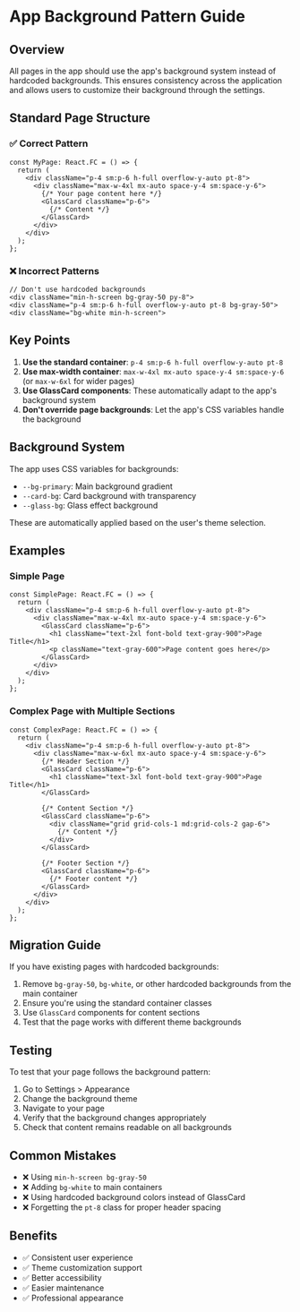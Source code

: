 # App Background Pattern Guide

## Overview
All pages in the app should use the app's background system instead of hardcoded backgrounds. This ensures consistency across the application and allows users to customize their background through the settings.

## Standard Page Structure

### ✅ Correct Pattern
```tsx
const MyPage: React.FC = () => {
  return (
    <div className="p-4 sm:p-6 h-full overflow-y-auto pt-8">
      <div className="max-w-4xl mx-auto space-y-4 sm:space-y-6">
        {/* Your page content here */}
        <GlassCard className="p-6">
          {/* Content */}
        </GlassCard>
      </div>
    </div>
  );
};
```

### ❌ Incorrect Patterns
```tsx
// Don't use hardcoded backgrounds
<div className="min-h-screen bg-gray-50 py-8">
<div className="p-4 sm:p-6 h-full overflow-y-auto pt-8 bg-gray-50">
<div className="bg-white min-h-screen">
```

## Key Points

1. **Use the standard container**: `p-4 sm:p-6 h-full overflow-y-auto pt-8`
2. **Use max-width container**: `max-w-4xl mx-auto space-y-4 sm:space-y-6` (or `max-w-6xl` for wider pages)
3. **Use GlassCard components**: These automatically adapt to the app's background system
4. **Don't override page backgrounds**: Let the app's CSS variables handle the background

## Background System

The app uses CSS variables for backgrounds:
- `--bg-primary`: Main background gradient
- `--card-bg`: Card background with transparency
- `--glass-bg`: Glass effect background

These are automatically applied based on the user's theme selection.

## Examples

### Simple Page
```tsx
const SimplePage: React.FC = () => {
  return (
    <div className="p-4 sm:p-6 h-full overflow-y-auto pt-8">
      <div className="max-w-4xl mx-auto space-y-4 sm:space-y-6">
        <GlassCard className="p-6">
          <h1 className="text-2xl font-bold text-gray-900">Page Title</h1>
          <p className="text-gray-600">Page content goes here</p>
        </GlassCard>
      </div>
    </div>
  );
};
```

### Complex Page with Multiple Sections
```tsx
const ComplexPage: React.FC = () => {
  return (
    <div className="p-4 sm:p-6 h-full overflow-y-auto pt-8">
      <div className="max-w-6xl mx-auto space-y-4 sm:space-y-6">
        {/* Header Section */}
        <GlassCard className="p-6">
          <h1 className="text-3xl font-bold text-gray-900">Page Title</h1>
        </GlassCard>

        {/* Content Section */}
        <GlassCard className="p-6">
          <div className="grid grid-cols-1 md:grid-cols-2 gap-6">
            {/* Content */}
          </div>
        </GlassCard>

        {/* Footer Section */}
        <GlassCard className="p-6">
          {/* Footer content */}
        </GlassCard>
      </div>
    </div>
  );
};
```

## Migration Guide

If you have existing pages with hardcoded backgrounds:

1. Remove `bg-gray-50`, `bg-white`, or other hardcoded backgrounds from the main container
2. Ensure you're using the standard container classes
3. Use `GlassCard` components for content sections
4. Test that the page works with different theme backgrounds

## Testing

To test that your page follows the background pattern:

1. Go to Settings > Appearance
2. Change the background theme
3. Navigate to your page
4. Verify that the background changes appropriately
5. Check that content remains readable on all backgrounds

## Common Mistakes

- ❌ Using `min-h-screen bg-gray-50`
- ❌ Adding `bg-white` to main containers
- ❌ Using hardcoded background colors instead of GlassCard
- ❌ Forgetting the `pt-8` class for proper header spacing

## Benefits

- ✅ Consistent user experience
- ✅ Theme customization support
- ✅ Better accessibility
- ✅ Easier maintenance
- ✅ Professional appearance
